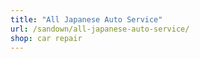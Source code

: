```yaml
---
title: "All Japanese Auto Service"
url: /sandown/all-japanese-auto-service/
shop: car repair
---
```

